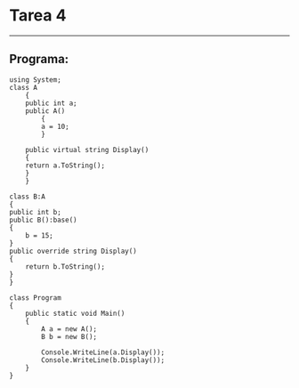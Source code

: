 # Tarea 4

___

## Programa:

    using System;
    class A
        {
        public int a;
        public A()
            {
            a = 10;
            }

        public virtual string Display()
        {
        return a.ToString();
        }
        }

    class B:A
    {
    public int b;
    public B():base()
    {
        b = 15;
    }
    public override string Display()
    {
        return b.ToString();
    }
    }

    class Program
    {
        public static void Main()
        {
            A a = new A();
            B b = new B();

            Console.WriteLine(a.Display());
            Console.WriteLine(b.Display());
        }
    }